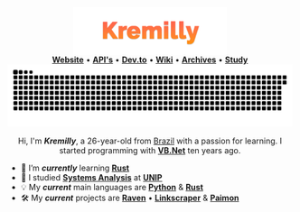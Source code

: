 <div align="center">
  <img src="images/kremilly.png" align="center" height="84" align="left" />
</div>

<div align="center">
  <b><a href="https://kremilly.com">Website</a></b> •
  <b><a href="https://api.kremilly.com">API's</a></b> • 
  <b><a href="https://dev.to/kremilly">Dev.to</a></b> • 
  <b><a href="https://github.com/kremilly/kremilly/wiki">Wiki</a></b> • 
  <b><a href="https://github.com/KMYArchives">Archives</a></b> • 
  <b><a href="https://github.com/KMYStudy">Study</a></b>
</div>

<picture align="center">
  <source media="(prefers-color-scheme: dark)" srcset="https://raw.githubusercontent.com/kremilly/kremilly/output/github-contribution-grid-snake-dark.svg">
  <source media="(prefers-color-scheme: light)" srcset="https://raw.githubusercontent.com/kremilly/kremilly/output/github-contribution-grid-snake.svg">
  <img alt="github contribution grid snake animation" src="https://raw.githubusercontent.com/kremilly/kremilly/output/github-contribution-grid-snake.svg">
</picture>

<p></p>

<div align="center">
  Hi, I'm <b><i>Kremilly</i></b>, a 26-year-old from <a href="https://en.wikipedia.org/wiki/Brazil">Brazil</a> with a passion for learning. I started programming with <b><a href="https://en.wikipedia.org/wiki/Visual_Basic_(.NET)">VB.Net</a></b> ten years ago.
</div>

<p></p>

<!--<img src="images/fepher.webp" height="96" align="right" />-->

<p></p>

- 🌱 I’m ***currently*** learning [**Rust**](https://rust-lang.com)
- 🏫 I studied [**Systems Analysis**](https://en.wikipedia.org/wiki/Systems_analysis) at [**UNIP**](http://www.unip.br)
- 💡 My ***current*** main languages are [**Python**](https://python.org) & [**Rust**](https://rust-lang.com)
- 🛠️ My ***current*** projects are [**Raven**](https://github.com/kremilly/Raven) • [**Linkscraper**](https://github.com/kremilly/Liknscraper) & [**Paimon**](https://github.com/Ravenlib/Paimon)

<p></p>

<!--<div align="center">
  <a href="https://php.net"><img src="https://img.shields.io/badge/php-%23777BB4.svg?style=for-the-badge&logo=php&logoColor=white" /></a>
  <a href="https://developer.mozilla.org/en-US/docs/Web/JavaScript"><img src="https://img.shields.io/badge/javascript-%23323330.svg?style=for-the-badge&logo=javascript&logoColor=%23F7DF1E" /></a>
  <a href="https://www.python.org"><img src="https://img.shields.io/badge/python-3670A0?style=for-the-badge&logo=python&logoColor=ffdd54" /></a>
  <a href="https://learn.microsoft.com/pt-br/dotnet/csharp"><img src="https://img.shields.io/badge/c%23-%23239120.svg?style=for-the-badge&logo=c-sharp&logoColor=white" /></a>
  <a href="https://go.dev"><img src="https://img.shields.io/badge/go-%2300ADD8.svg?style=for-the-badge&logo=go&logoColor=white" /></a>
  <a href="https://rust-lang.com"><img src="https://img.shields.io/badge/rust-%23000000.svg?style=for-the-badge&logo=rust&logoColor=white" /><a>
  <a href="https://elixir-lang.org"><img src="https://img.shields.io/badge/elixir-%234B275F.svg?style=for-the-badge&logo=elixir&logoColor=white" /><a>
  <a href="https://lua.org"><img src="https://img.shields.io/badge/Lua-2C2D72?style=for-the-badge&logo=lua&logoColor=white" /><a>
</div>->
